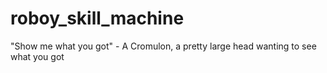 # roboy_skill_machine
"Show me what you got" - A Cromulon, a pretty large head wanting to see what you got

